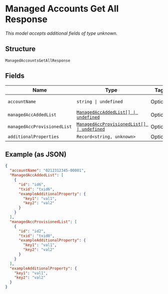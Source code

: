 
# Managed Accounts Get All Response

*This model accepts additional fields of type unknown.*

## Structure

`ManagedAccountsGetAllResponse`

## Fields

| Name | Type | Tags | Description |
|  --- | --- | --- | --- |
| `accountName` | `string \| undefined` | Optional | Account Name |
| `managedAccAddedList` | [`ManagedAccAddedList[] \| undefined`](../../doc/models/managed-acc-added-list.md) | Optional | - |
| `managedAccProvisionedList` | [`ManagedAccProvisionedList[] \| undefined`](../../doc/models/managed-acc-provisioned-list.md) | Optional | - |
| `additionalProperties` | `Record<string, unknown>` | Optional | - |

## Example (as JSON)

```json
{
  "accountName": "0212312345-00001",
  "ManagedAccAddedList": [
    {
      "id": "id6",
      "txid": "txid6",
      "exampleAdditionalProperty": {
        "key1": "val1",
        "key2": "val2"
      }
    }
  ],
  "managedAccProvisionedList": [
    {
      "id": "id2",
      "txid": "txid0",
      "exampleAdditionalProperty": {
        "key1": "val1",
        "key2": "val2"
      }
    }
  ],
  "exampleAdditionalProperty": {
    "key1": "val1",
    "key2": "val2"
  }
}
```

